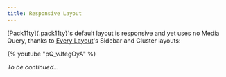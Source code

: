 ```yaml
---
title: Responsive Layout
---
```


[Pack11ty]{.pack11ty}'s default layout is responsive and yet uses no Media Query, thanks to [Every Layout](https://every-layout.dev/)'s Sidebar and Cluster layouts:

{% youtube "pQ_vJfegOyA" %}

_To be continued…_
